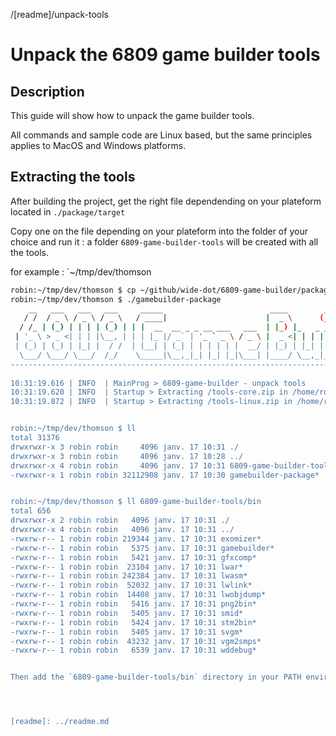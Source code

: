 /[readme]/unpack-tools

# Unpack the 6809 game builder tools
## Description
This guide will show how to unpack the game builder tools.

All commands and sample code are Linux based, but the same principles applies to MacOS and Windows platforms.

## Extracting the tools

After building the project, get the right file dependending on your plateform located in `./package/target`

Copy one on the file depending on your plateform into the folder of your choice and run it : a folder `6809-game-builder-tools` will be created with all the tools.

for example : `~/tmp/dev/thomson

```bash
robin:~/tmp/dev/thomson $ cp ~/github/wide-dot/6809-game-builder/package/target/gamebuilder-package .
robin:~/tmp/dev/thomson $ ./gamebuilder-package
    __   ___   ___   ___     _____                        ____        _ _     _           
   / /  / _ \ / _ \ / _ \   / ____|                      |  _ \      (_) |   | |          
  / /_ | (_) | | | | (_) | | |  __  __ _ _ __ ___   ___  | |_) |_   _ _| | __| | ___ _ __ 
 | '_ \ > _ <| | | |\__, | | | |_ |/ _` | '_ ` _ \ / _ \ |  _ <| | | | | |/ _` |/ _ \ '__|
 | (_) | (_) | |_| |  / /  | |__| | (_| | | | | | |  __/ | |_) | |_| | | | (_| |  __/ |   
  \___/ \___/ \___/  /_/    \_____|\__,_|_| |_| |_|\___| |____/ \__,_|_|_|\__,_|\___|_|   
------------------------------------------------------------------------------------------                                                                                          
                                                                                          
10:31:19.616 | INFO  | MainProg > 6809-game-builder - unpack tools
10:31:19.620 | INFO  | Startup > Extracting /tools-core.zip in /home/robin/tmp/dev/thomson
10:31:19.872 | INFO  | Startup > Extracting /tools-linux.zip in /home/robin/tmp/dev/thomson


robin:~/tmp/dev/thomson $ ll
total 31376
drwxrwxr-x 3 robin robin     4096 janv. 17 10:31 ./
drwxrwxr-x 3 robin robin     4096 janv. 17 10:28 ../
drwxrwxr-x 4 robin robin     4096 janv. 17 10:31 6809-game-builder-tools/
-rwxrwxr-x 1 robin robin 32112908 janv. 17 10:30 gamebuilder-package*


robin:~/tmp/dev/thomson $ ll 6809-game-builder-tools/bin
total 656
drwxrwxr-x 2 robin robin   4096 janv. 17 10:31 ./
drwxrwxr-x 4 robin robin   4096 janv. 17 10:31 ../
-rwxrw-r-- 1 robin robin 219344 janv. 17 10:31 exomizer*
-rwxrw-r-- 1 robin robin   5375 janv. 17 10:31 gamebuilder*
-rwxrw-r-- 1 robin robin   5421 janv. 17 10:31 gfxcomp*
-rwxrw-r-- 1 robin robin  23104 janv. 17 10:31 lwar*
-rwxrw-r-- 1 robin robin 242384 janv. 17 10:31 lwasm*
-rwxrw-r-- 1 robin robin  52032 janv. 17 10:31 lwlink*
-rwxrw-r-- 1 robin robin  14408 janv. 17 10:31 lwobjdump*
-rwxrw-r-- 1 robin robin   5416 janv. 17 10:31 png2bin*
-rwxrw-r-- 1 robin robin   5405 janv. 17 10:31 smid*
-rwxrw-r-- 1 robin robin   5424 janv. 17 10:31 stm2bin*
-rwxrw-r-- 1 robin robin   5405 janv. 17 10:31 svgm*
-rwxrw-r-- 1 robin robin  43232 janv. 17 10:31 vgm2smps*
-rwxrw-r-- 1 robin robin   6539 janv. 17 10:31 wddebug*


Then add the `6809-game-builder-tools/bin` directory in your PATH environment variable in order to make them launchable from anywhere.




[readme]: ../readme.md
